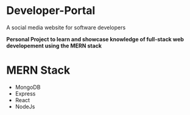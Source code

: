 # Developer-Portal
A social media website for software developers

**Personal Project to learn and showcase knowledge of full-stack web developement using the MERN stack**

# MERN Stack
* MongoDB
* Express
* React
* NodeJs
